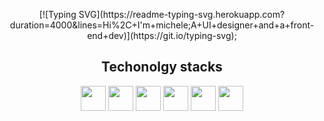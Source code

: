 <p align="center">
[![Typing SVG](https://readme-typing-svg.herokuapp.com?duration=4000&lines=Hi%2C+I'm+michele;A+UI+designer+and+a+front-end+dev)](https://git.io/typing-svg);
</p>

<!-- [![trophy](https://github-profile-trophy.vercel.app/?username=NoNameNoShame)](https://github.com/ryo-ma/github-profile-trophy) -->
<h2 align ="center"> Techonolgy stacks </h2>
<p align="center">
<img src="https://cdn.jsdelivr.net/gh/devicons/devicon/icons/figma/figma-original.svg" height = "40pX" width = "40px" />
<img src="https://cdn.jsdelivr.net/gh/devicons/devicon/icons/html5/html5-original.svg" height = "40pX" width = "40px" />
<img src="https://cdn.jsdelivr.net/gh/devicons/devicon/icons/css3/css3-original.svg"  height = "40pX" width = "40px" />
<img src="https://cdn.jsdelivr.net/gh/devicons/devicon/icons/javascript/javascript-original.svg" height = "40pX" width = "40px" />
<img src="https://cdn.jsdelivr.net/gh/devicons/devicon/icons/cplusplus/cplusplus-original.svg" height = "40pX" width = "40px" />
<img src="https://cdn.jsdelivr.net/gh/devicons/devicon/icons/java/java-original.svg" height = "40pX" width = "40px" />
</p>
